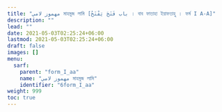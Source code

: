 ```yaml
---
title: "مهموز لامي মাহমুজ লামি [باب فَتَحَ يَفْتَحُ । বাব ফাতাহা ইয়াফতাহু । ফর্ম I A-A]"
description: ""
lead: ""
date: 2021-05-03T02:25:24+06:00
lastmod: 2021-05-03T02:25:24+06:00
draft: false
images: []
menu: 
  sarf:
    parent: "form_I_aa"
    name: "مهموز لامي মাহমুজ লামি"
    identifier: "6form_I_aa"
weight: 999
toc: true
---
```



